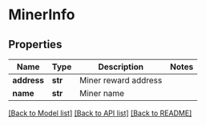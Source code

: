 # MinerInfo

## Properties
Name | Type | Description | Notes
------------ | ------------- | ------------- | -------------
**address** | **str** | Miner reward address | 
**name** | **str** | Miner name | 

[[Back to Model list]](../README.md#documentation-for-models) [[Back to API list]](../README.md#documentation-for-api-endpoints) [[Back to README]](../README.md)

